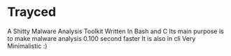 # Trayced
A Shitty Malware Analysis Toolkit Written In Bash and C
Its main purpose is to make malware analysis 0.100 second faster
It is also in cli Very Minimalistic :)
